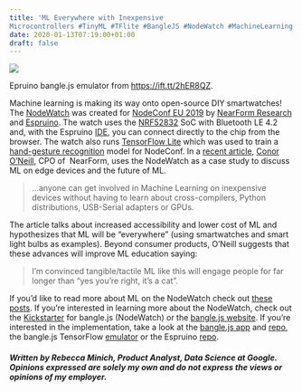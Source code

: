 ```yaml
---
title: 'ML Everywhere with Inexpensive
Microcontrollers #TinyML #TFlite #BangleJS #NodeWatch #MachineLearning #ArtificialIntelligence @nearform @espruino'
date: 2020-01-13T07:19:00+01:00
draft: false
---
```


![](https://cdn-blog.adafruit.com/uploads/2020/01/Screen-Shot-2020-01-12-at-7.38.25-PM-e1578886919711-600x304.png)

Epruino bangle.js emulator from https://ift.tt/2hER8QZ.

Machine learning is making its way onto open-source DIY smartwatches! The [NodeWatch](https://nodewatch.dev/) was created for [NodeConf EU 2019](https://www.google.com/search?q=node+conf+edu+2019&rlz=1C5CHFA_enUS869US869&oq=node&aqs=chrome.1.69i57j69i59j0l3j69i60l3.2933j1j7&sourceid=chrome&ie=UTF-8) by [NearForm Research](https://www.nearform.com/) and [Espruino](https://espruino.com/). The watch uses the [NRF52832](https://www.nordicsemi.com/Products/Low-power-short-range-wireless/nRF52832) SoC with Bluetooth LE 4.2 and, with the Espruino [IDE](https://www.espruino.com/ide/), you can connect directly to the chip from the browser. The watch also runs [TensorFlow Lite](https://github.com/tensorflow/tensorflow/tree/master/tensorflow/lite) which was used to train a [hand-gesture recognition](https://www.nearform.com/blog/running-tensorflow-lite-on-nodewatch-bangle-js/) model for NodeConf. In a [recent article](https://conoroneill.net/2019/12/04/why-running-tensorflow-lite-for-microcontrollers-on-extremely-inexpensive-devices-changes-everything/), [Conor O’Neill](https://conoroneill.net/), CPO of  NearForm, uses the NodeWatch as a case study to discuss ML on edge devices and the future of ML.

> …anyone can get involved in Machine Learning on inexpensive devices without having to learn about cross-compilers, Python distributions, USB-Serial adapters or GPUs.

The article talks about increased accessibility and lower cost of ML and hypothesizes that ML will be “everywhere” (using smartwatches and smart light bulbs as examples). Beyond consumer products, O’Neill suggests that these advances will improve ML education saying:

> I’m convinced tangible/tactile ML like this will engage people for far longer than “yes you’re right, it’s a cat”.

If you’d like to read more about ML on the NodeWatch check out [these](https://www.nearform.com/blog/bangle-js-hackable-oss-js-and-tensorflow-smartwatch/) [posts](https://www.nearform.com/blog/banglejs-oss-open-health-wearables-js-tensorflow/). If you’re interested in learning more about the NodeWatch, check out the [Kickstarter](https://www.kickstarter.com/projects/gfw/banglejs-the-hackable-smart-watch/posts) for bangle.js (NodeWatch) or the [bangle.js website](https://banglejs.com/). If you’re interested in the implementation, take a look at the [bangle.js app](https://banglejs.com/apps/) and [repo](https://github.com/espruino/BangleApps), the bangle.js TensorFlow [emulator](https://www.espruino.com/ide/emulator.html) or the Espruino [repo](https://github.com/espruino/).

##### _Written by Rebecca Minich, Product Analyst, Data Science at Google. Opinions expressed are solely my own and do not express the views or opinions of my employer._